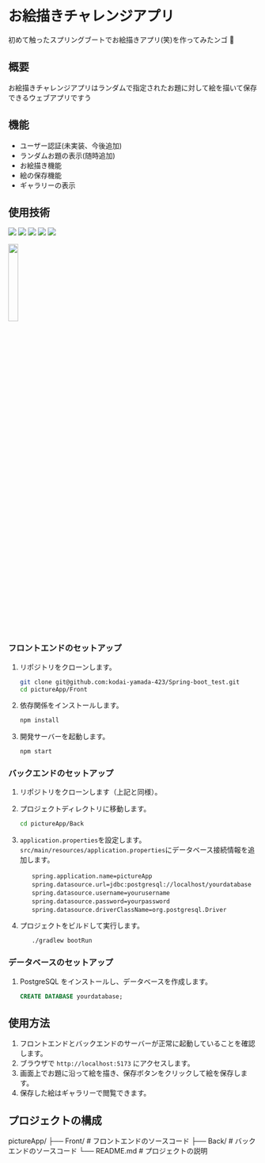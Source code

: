 # お絵描きチャレンジアプリ

初めて触ったスプリングブートでお絵描きアプリ(笑)を作ってみたンゴ 🍊

## 概要

お絵描きチャレンジアプリはランダムで指定されたお題に対して絵を描いて保存できるウェブアプリですう

## 機能

- ユーザー認証(未実装、今後追加)
- ランダムお題の表示(随時追加)
- お絵描き機能
- 絵の保存機能
- ギャラリーの表示

## 使用技術

<p>
<img src="https://img.shields.io/badge/react-blue.svg?logo=react&style=for-the-badge">
<img src="https://img.shields.io/badge/axios-5A29E4.svg?logo=axios&style=for-the-badge">
<img src="https://img.shields.io/badge/Kotlin-gray.svg?logo=Kotlin&style=for-the-badge">
<img src="https://img.shields.io/badge/postgresql-white.svg?logo=postgresql&style=for-the-badge">
<img src="https://img.shields.io/badge/vite-yellow.svg?logo=vite&style=for-the-badge">
</p>
<p>
<img src="https://yamada-ui.com/logo-white.png" width="20%">
</p>

### フロントエンドのセットアップ

1. リポジトリをクローンします。

   ```bash
   git clone git@github.com:kodai-yamada-423/Spring-boot_test.git
   cd pictureApp/Front
   ```

2. 依存関係をインストールします。

   ```bash
   npm install
   ```

3. 開発サーバーを起動します。
   ```bash
   npm start
   ```

### バックエンドのセットアップ

1. リポジトリをクローンします（上記と同様）。

2. プロジェクトディレクトリに移動します。

   ```bash
   cd pictureApp/Back
   ```

3. `application.properties`を設定します。`src/main/resources/application.properties`にデータベース接続情報を追加します。

   ```properties
   　　spring.application.name=pictureApp
   　　spring.datasource.url=jdbc:postgresql://localhost/yourdatabase
   　　spring.datasource.username=yourusername
   　　spring.datasource.password=yourpassword
   　　spring.datasource.driverClassName=org.postgresql.Driver
   ```

4. プロジェクトをビルドして実行します。
   ```bash
   　　./gradlew bootRun
   ```

### データベースのセットアップ

1. PostgreSQL をインストールし、データベースを作成します。
   ```sql
   CREATE DATABASE yourdatabase;
   ```

## 使用方法

1. フロントエンドとバックエンドのサーバーが正常に起動していることを確認します。
2. ブラウザで `http://localhost:5173` にアクセスします。
3. 画面上でお題に沿って絵を描き、保存ボタンをクリックして絵を保存します。
4. 保存した絵はギャラリーで閲覧できます。

## プロジェクトの構成

pictureApp/
├── Front/ # フロントエンドのソースコード
├── Back/ # バックエンドのソースコード
└── README.md # プロジェクトの説明
